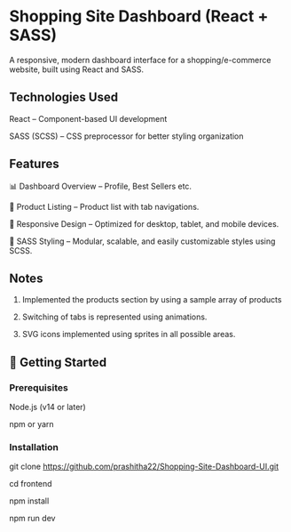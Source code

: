 
# Shopping Site Dashboard (React + SASS)

A responsive, modern dashboard interface for a shopping/e-commerce website, built using React and SASS.

## Technologies Used

React – Component-based UI development

SASS (SCSS) – CSS preprocessor for better styling organization
## Features

📊 Dashboard Overview – Profile, Best Sellers etc.

🛒 Product Listing – Product list with tab navigations.

📱 Responsive Design – Optimized for desktop, tablet, and mobile devices.

🎨 SASS Styling – Modular, scalable, and easily customizable styles using SCSS.

## Notes

1. Implemented the products section by using a sample array of products 

2. Switching of tabs is represented using animations.

3. SVG icons implemented using sprites in all possible areas.

## 🚀 Getting Started

### Prerequisites
Node.js (v14 or later)

npm or yarn

### Installation

git clone https://github.com/prashitha22/Shopping-Site-Dashboard-UI.git

cd frontend

npm install

npm run dev